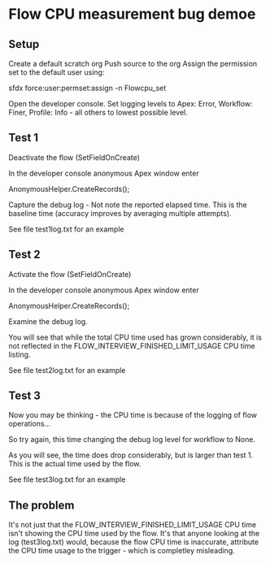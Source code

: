 # Flow CPU measurement bug demoe

## Setup
Create a default scratch org
Push source to the org
Assign the permission set to the default user using:

sfdx force:user:permset:assign -n Flowcpu_set

Open the developer console. 
Set logging levels to Apex: Error, Workflow: Finer, Profile: Info - all others to lowest possible level.

## Test 1

Deactivate the flow (SetFieldOnCreate)

In the developer console anonymous Apex window enter

AnonymousHelper.CreateRecords();

Capture the debug log - Not note the reported elapsed time. This is the baseline time (accuracy improves by averaging multiple attempts).

See file test1log.txt for an example

## Test 2 
Activate the flow (SetFieldOnCreate)

In the developer console anonymous Apex window enter

AnonymousHelper.CreateRecords();

Examine the debug log.

You will see that while the total CPU time used has grown considerably, it is not reflected in the FLOW_INTERVIEW_FINISHED_LIMIT_USAGE CPU time listing.

See file test2log.txt for an example

## Test 3

Now you may be thinking - the CPU time is because of the logging of flow operations...

So try again, this time changing the debug log level for workflow to None.

As you will see, the time does drop considerably, but is larger than test 1. This is the actual time used by the flow.

See file test3log.txt for an example

## The problem

It's not just that the FLOW_INTERVIEW_FINISHED_LIMIT_USAGE CPU time isn't showing the CPU time used by the flow. It's that anyone looking at the log (test3log.txt) would, because the flow CPU time is inaccurate, attribute the CPU time usage to the trigger - which is completley misleading.


